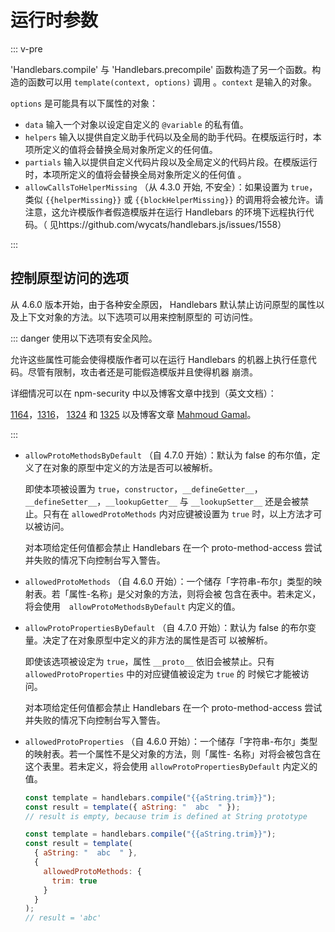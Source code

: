 # 运行时参数

::: v-pre

'Handlebars.compile' 与 'Handlebars.precompile' 函数构造了另一个函数。构造的函数可以用 `template(context, options)` 调用
。`context` 是输入的对象。

`options` 是可能具有以下属性的对象：

- `data` 输入一个对象以设定自定义的 `@variable` 的私有值。
- `helpers` 输入以提供自定义助手代码以及全局的助手代码。在模版运行时，本项所定义的值将会替换全局对象所定义的任何值。
- `partials` 输入以提供自定义代码片段以及全局定义的代码片段。在模版运行时，本项所定义的值将会替换全局对象所定义的任何值
  。
- `allowCallsToHelperMissing` （从 4.3.0 开始, 不安全）：如果设置为 `true`，类似 `{{helperMissing}}` 或
  `{{blockHelperMissing}}` 的调用将会被允许。请注意，这允许模版作者假造模版并在运行 Handlebars 的环境下远程执行代码。（
  见https://github.com/wycats/handlebars.js/issues/1558）

:::

## 控制原型访问的选项

从 4.6.0 版本开始，由于各种安全原因， Handlebars 默认禁止访问原型的属性以及上下文对象的方法。以下选项可以用来控制原型的
可访问性。

::: danger 使用以下选项有安全风险。

允许这些属性可能会使得模版作者可以在运行 Handlebars 的机器上执行任意代码。尽管有限制，攻击者还是可能假造模版并且使得机器
崩溃。

详细情况可以在 npm-security 中以及博客文章中找到（英文文档）：

[1164](https://www.npmjs.com/advisories/1164)，[1316](https://www.npmjs.com/advisories/1316)，
[1324](https://www.npmjs.com/advisories/1324) 和 [1325](https://www.npmjs.com/advisories/1325) 以及博客文章
[Mahmoud Gamal](http://mahmoudsec.blogspot.com/2019/04/handlebars-template-injection-and-rce.html)。

:::

- `allowProtoMethodsByDefault` （自 4.7.0 开始）：默认为 false 的布尔值，定义了在对象的原型中定义的方法是否可以被解析。

  即使本项被设置为 `true`，`constructor`，`__defineGetter__`，`__defineSetter__`，`__lookupGetter__` 与
  `__lookupSetter__` 还是会被禁止。只有在 `allowedProtoMethods` 内对应键被设置为 `true` 时，以上方法才可以被访问。

  对本项给定任何值都会禁止 Handlebars 在一个 proto-method-access 尝试并失败的情况下向控制台写入警告。

- `allowedProtoMethods` （自 4.6.0 开始）：一个储存「字符串-布尔」类型的映射表。若「属性-名称」是父对象的方法，则将会被
  包含在表中。若未定义，将会使用　`allowProtoMethodsByDefault` 内定义的值。

- `allowProtoPropertiesByDefault` （自 4.7.0 开始）：默认为 false 的布尔变量。决定了在对象原型中定义的非方法的属性是否可
  以被解析。

  即使该选项被设定为 `true`，属性 `__proto__` 依旧会被禁止。只有 `allowedProtoProperties` 中的对应键值被设定为 `true` 的
  时候它才能被访问。

  对本项给定任何值都会禁止 Handlebars 在一个 proto-method-access 尝试并失败的情况下向控制台写入警告。

- `allowedProtoProperties` （自 4.6.0 开始）：一个储存「字符串-布尔」类型的映射表。若一个属性不是父对象的方法，则「属性-
  名称」对将会被包含在这个表里。若未定义，将会使用 `allowProtoPropertiesByDefault` 内定义的值。

  ```js
  const template = handlebars.compile("{{aString.trim}}");
  const result = template({ aString: "  abc  " });
  // result is empty, because trim is defined at String prototype
  ```

  ```js
  const template = handlebars.compile("{{aString.trim}}");
  const result = template(
    { aString: "  abc  " },
    {
      allowedProtoMethods: {
        trim: true
      }
    }
  );
  // result = 'abc'
  ```
